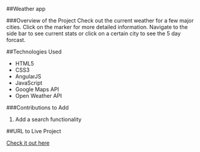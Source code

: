 ##Weather app

###Overview of the Project
Check out the current weather for a few major cities. Click on the marker for more detailed information. Navigate to the side bar to see current stats or click on a certain city to see the 5 day forcast.

##Technologies Used
* HTML5
* CSS3
* AngularJS
* JavaScript
* Google Maps API
* Open Weather API

###Contributions to Add
1. Add a search functionality

##URL to Live Project

[Check it out here](http://kendrickweatherapp.surge.sh/)
